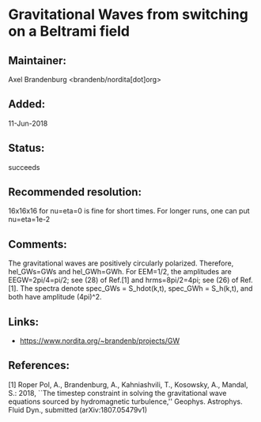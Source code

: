 
 Gravitational Waves from switching on a Beltrami field
=======================================================

## Maintainer:

Axel Brandenburg <brandenb/nordita[dot]org>

## Added:

11-Jun-2018

## Status:

succeeds

## Recommended resolution:

16x16x16 for nu=eta=0 is fine for short times.
For longer runs, one can put nu=eta=1e-2

## Comments:

The gravitational waves are positively circularly polarized.
Therefore, hel_GWs=GWs and hel_GWh=GWh.
For EEM=1/2, the amplitudes are EEGW=2pi/4=pi/2; see (28) of Ref.[1]
and hrms=8pi/2=4pi; see (26) of Ref.[1].
The spectra denote spec_GWs = S_hdot(k,t), spec_GWh = S_h(k,t),
and both have amplitude (4pi)^2.

## Links:
* https://www.nordita.org/~brandenb/projects/GW

## References:
[1] Roper Pol, A., Brandenburg, A., Kahniashvili, T., Kosowsky,
A., Mandal, S.: 2018, ``The timestep constraint in solving the
gravitational wave equations sourced by hydromagnetic turbulence,''
Geophys. Astrophys. Fluid Dyn., submitted (arXiv:1807.05479v1)
